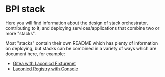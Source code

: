 # BPI stack

Here you will find information about the design of stack orchestrator, contributing to it, and deploying services/applications that combine two or more "stacks".

Most "stacks" contain their own README which has plenty of information on deploying, but stacks can be combined in a variety of ways which are document here, for example:

- [Gitea with Laconicd Fixturenet](./gitea-with-laconicd-fixturenet.md)
- [Laconicd Registry with Console](./laconicd-with-console.md)
